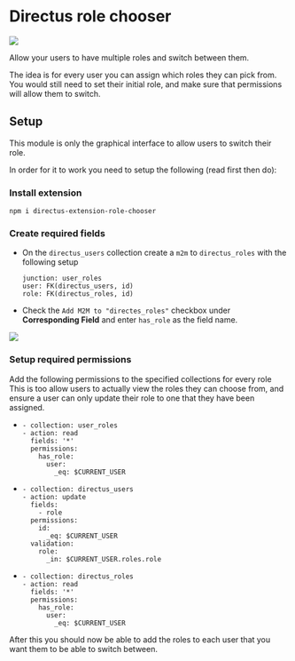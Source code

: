 # Directus role chooser

![](screenshots/module_preview.png)

Allow your users to have multiple roles and switch between them.

The idea is for every user you can assign which roles they can pick from.
You would still need to set their initial role, and make sure that permissions will allow them to switch.

## Setup

This module is only the graphical interface to allow users to switch their role.

In order for it to work you need to setup the following (read first then do):

### Install extension

`npm i directus-extension-role-chooser`


### Create required fields

 - On the `directus_users` collection create a `m2m` to `directus_roles` with the following setup
   ```
   junction: user_roles
   user: FK(directus_users, id)
   role: FK(directus_roles, id)
   ```
 - Check the `Add M2M to "directes_roles"` checkbox under **Corresponding Field** and enter `has_role` as the field name.

![](screenshots/user_roles_m2m.png)

### Setup required permissions

Add the following permissions to the specified collections for every role
This is too allow users to actually view the roles they can choose from, and ensure a user can only update their role to one that they have been assigned.

 - ```
   - collection: user_roles
   - action: read
     fields: '*'
     permissions:
       has_role:
         user:
           _eq: $CURRENT_USER
   ```
 - ```
   - collection: directus_users
   - action: update
     fields:
       - role
     permissions:
       id:
         _eq: $CURRENT_USER
     validation:
       role:
         _in: $CURRENT_USER.roles.role
   ```
 - ```
   - collection: directus_roles
   - action: read
     fields: '*'
     permissions:
       has_role:
         user:
           _eq: $CURRENT_USER
   ```

After this you should now be able to add the roles to each user that you want them to be able to switch between.
